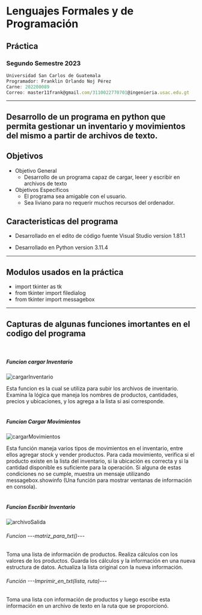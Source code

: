 # Lenguajes Formales y de Programación
## Práctica 
### Segundo Semestre 2023
```js
Universidad San Carlos de Guatemala
Programador: Franklin Orlando Noj Pérez
Carne: 202200089
Correo: master11frank@gmail.com/3110022770701@ingenieria.usac.edu.gt
```
---
## Desarrollo de un programa en python que permita gestionar un inventario y movimientos del mismo a partir de archivos de texto.


## Objetivos
* Objetivo General
    * Desarrollo de un programa capaz de cargar, leeer y escribir en archivos de texto
* Objetivos Específicos
    * El programa sea amigable con el usuario.
    * Sea liviano para no requerir muchos recursos del ordenador.

## Caracteristicas del programa
* Desarrollado en el edito de código fuente Visual Studio version 1.81.1

* Desarrollado en Python version 3.11.4
---
## Modulos usados en la práctica
* import tkinter as tk
* from tkinter import filedialog
* from tkinter import messagebox
---
## Capturas de algunas funciones imortantes en el codigo del programa
<br>

##### Funcion cargar Inventario
![cargarInventario](https://i.ibb.co/2FYDH8s/cargar-Inventario.jpg)

Esta funcion es la cual se utiliza para subir los archivos de inventario. Examina la lógica que maneja los nombres de productos, cantidades, precios y ubicaciones, y los agrega a la lista si asi corresponde.
<br>
<br>

##### Funcion Cargar Movimientos
![cargarMovimientos](https://i.ibb.co/s3pDsrG/cargar-Movimientos.jpg)

Esta función maneja varios tipos de movimientos en el inventario, entre ellos agregar stock y vender productos. Para cada movimiento, verifica si el producto existe en la lista del inventario, si la ubicación es correcta y si la cantidad disponible es suficiente para la operación. Si alguna de estas condiciones no se cumple, muestra un mensaje utilizando messagebox.showinfo (Una función para mostrar ventanas de información en consola).
<br>
<br>

##### Funcion Escribir Inventario
![archivoSalida](https://i.ibb.co/nMMGdmY/archivo-Salida.jpg)
###### Funcion ---matriz_para_txt()---
Toma una lista de información de productos. Realiza cálculos con los valores de los productos. Guarda los cálculos y la información en una nueva estructura de datos. Actualiza la lista original con la nueva información.
<br>

######  Función ---Imprimir_en_txt(lista, ruta)---
Toma una lista con información de productos y luego escribe esta información en un archivo de texto en la ruta que se proporcionó.





